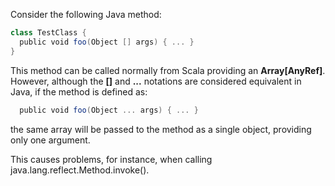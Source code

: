Consider the following Java method:

```scala
class TestClass {
  public void foo(Object [] args) { ... }
}
```

This method can be called normally from Scala providing an **Array[AnyRef]**. However, although the **[]** and **...** notations are considered equivalent in Java, if the method is defined as:

```scala
  public void foo(Object ... args) { ... }
```

the same array will be passed to the method as a single object, providing only one argument.

This causes problems, for instance, when calling java.lang.reflect.Method.invoke().
